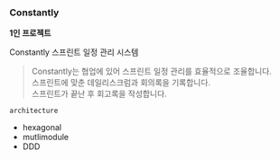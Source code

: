 ### Constantly

**1인 프로젝트**  
  
Constantly 스프린트 일정 관리 시스템  
  
> Constantly는 협업에 있어 스프린트 일정 관리를 효율적으로 조율합니다.  
> 스프린트에 맞춘 데일리스크럼과 회의록을 기록합니다.  
> 스프린트가 끝난 후 회고록을 작성합니다.
  
`architecture`
- hexagonal
- mutlimodule
- DDD